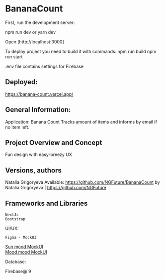 # BananaCount

First, run the development server:

npm run dev
or
yarn dev

Open [http://localhost:3000]


To deploy project you need to build it with commands:
npm run build
npm run start

.env file contains settings for Firebase

## Deployed:
https://banana-count.vercel.app/

## General Information:

Application: Banana Count
Tracks amount of items and informs by email if no item left.

## Project Overview and Concept
Fun design with easy-breezy UX

## Versions, authors
Natalia Grigoryeva
Available: https://github.com/NGFuture/BananaCount
by Natalia Grigoryeva | https://github.com/NGFuture


 ## Frameworks and Libraries

    NextJs
    Bootstrap
    
   UI/UX:

    Figma - MockUI
   <a href="docs/HomePage - sun (sm).jpg">Sun mood MockUI</a></br>
   <a href="docs/HomePage - moon (sm).jpg">Mood mood MockUI</a>


 Database:
 
   Firebase@ 9


